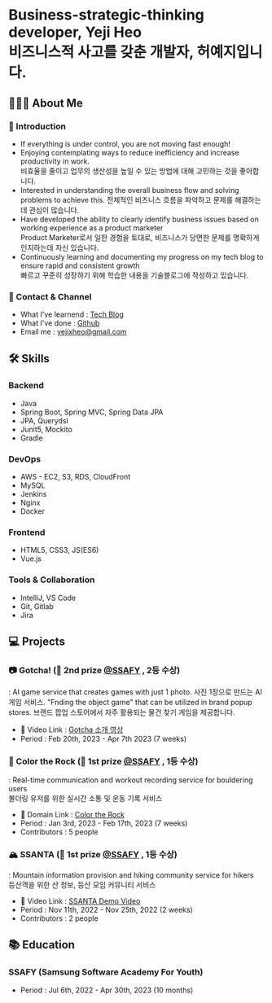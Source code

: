 # Business-strategic-thinking developer, Yeji Heo <br/> 비즈니스적 사고를 갖춘 개발자, 허예지입니다.

## 🙋🏻‍♀️ About Me
### 🌿 Introduction
- If everything is under control, you are not moving fast enough!
- Enjoying contemplating ways to reduce inefficiency and increase productivity in work.<br/>
비효율을 줄이고 업무의 생산성을 높일 수 있는 방법에 대해 고민하는 것을 좋아합니다.
- Interested in understanding the overall business flow and solving problems to achieve this.
전체적인 비즈니스 흐름을 파악하고 문제를 해결하는 데 관심이 많습니다.
- Have developed the ability to clearly identify business issues based on working experience as a product marketer<br/>
Product Marketer로서 일한 경험을 토대로, 비즈니스가 당면한 문제를 명확하게 인지하는데 자신 있습니다.
- Continuously learning and documenting my progress on my tech blog to ensure rapid and consistent growth<br/>
빠르고 꾸준히 성장하기 위해 학습한 내용을 기술블로그에 작성하고 있습니다.

### 🔗 Contact & Channel
- What I've learnend : [Tech Blog](https://erinh.tistory.com)
- What I've done : [Github](https://github.com/yestj)
- Email me : yejixheo@gmail.com

## 🛠️ Skills
### Backend
- Java
- Spring Boot, Spring MVC, Spring Data JPA
- JPA, Querydsl
- Junit5, Mockito
- Gradle

### DevOps
- AWS - EC2, S3, RDS, CloudFront
- MySQL
- Jenkins
- Nginx
- Docker

### Frontend
- HTML5, CSS3, JS(ES6)
- Vue.js

### Tools & Collaboration
- IntelliJ, VS Code
- Git, Gitlab
- Jira

## 💻 Projects

### 📷 Gotcha! (🥈 2nd prize  [@SSAFY](https://ssafy.com) , 2등 수상)
: AI game service that creates games with just 1 photo.
사진 1장으로 만드는 AI 게임 서비스.
"Fnding the object game" that can be utilized in brand popup stores.
브랜드 팝업 스토어에서 자주 활용되는 물건 찾기 게임을 제공합니다.
- 🔗 Video Link : [Gotcha 소개 영상](https://youtu.be/RhVHskESv_M)
- Period : Feb 20th, 2023 - Apr 7th 2023 (7 weeks)

### 🌈 Color the Rock (🥇 1st prize [@SSAFY](https://ssafy.com) , 1등 수상)
: Real-time communication and workout recording service for bouldering users<br/>
볼더링 유저를 위한 실시간 소통 및 운동 기록 서비스 
- 🔗 Domain Link : [Color the Rock](https://colortherock.com)
- Period : Jan 3rd, 2023 - Feb 17th, 2023 (7 weeks)
- Contributors : 5 people

### 🏔️ SSANTA (🥇 1st prize [@SSAFY](https://ssafy.com) , 1등 수상)
: Mountain information provision and hiking community service for hikers<br/>
등산객을 위한 산 정보, 등산 모임 커뮤니티 서비스
- 🔗 Video Link : [SSANTA Demo Video](https://youtu.be/RMSTzdtaR7M)
- Period : Nov 11th, 2022 - Nov 25th, 2022 (2 weeks)
- Contributors : 2 people


## 📚 Education
### SSAFY (Samsung Software Academy For Youth)
- Period : Jul 6th, 2022 - Apr 30th, 2023 (10 months)

